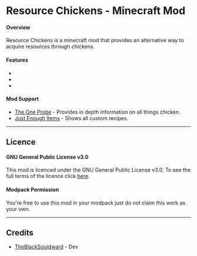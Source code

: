 # Resource Chickens - Minecraft Mod

#### Overview

Resource Chickens is a minecraft mod that provides an alternative way to acquire resources through chickens. 

#### Features

-

-

-

#### Mod Support

- [The One Probe](https://www.curseforge.com/minecraft/mc-mods/the-one-probe) - Provides in depth information on all things chicken. 
- [Just Enough Items](https://www.curseforge.com/minecraft/mc-mods/jei) - Shows all custom recipes. 

***

## Licence

#### GNU General Public License v3.0

This mod is licenced under the GNU General Public License v3.0. To see the full terms of the licence click [here](https://github.com/TheBlackSquidward/ResoruceChickens/blob/master/LICENSE).

#### Modpack Permission

You're free to use this mod in your modpack just do not claim this work as your own. 

***

## Credits

- [TheBlackSquidward](https://twitter.com/ABlackSquidward) - Dev
